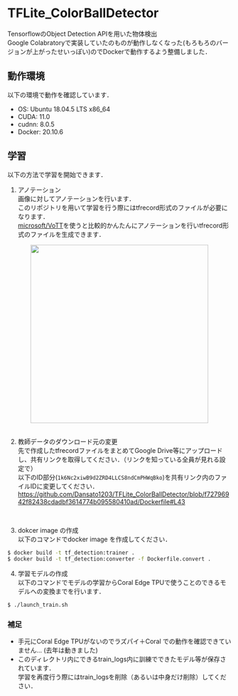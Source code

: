 # TFLite_ColorBallDetector
TensorflowのObject Detection APIを用いた物体検出  
Google Colabratoryで実装していたのものが動作しなくなった(もろもろのバージョンが上がったせいっぽい)のでDockerで動作するよう整備しました．  
  
## 動作環境
以下の環境で動作を確認しています．  
- OS: Ubuntu 18.04.5 LTS x86_64
- CUDA: 11.0
- cudnn: 8.0.5
- Docker: 20.10.6

## 学習
以下の方法で学習を開始できます．  
1. アノテーション  
画像に対してアノテーションを行います．  
このリポジトリを用いて学習を行う際にはtfrecord形式のファイルが必要になります．  
[microsoft/VoTT](https://github.com/microsoft/VoTT)を使うと比較的かんたんにアノテーションを行いtfrecord形式のファイルを生成できます．  
<div align="center">
<img src=https://user-images.githubusercontent.com/53420676/168482659-011a6fd3-ccd4-4691-a753-e6e4e18d8378.png width=400px>
</div>
</br>
  
2. 教師データのダウンロード元の変更  
先で作成したtfrecordファイルをまとめてGoogle Drive等にアップロードし、共有リンクを取得してください．（リンクを知っている全員が見れる設定で）  
以下のID部分(`1k6Nc2xiwB9d2ZRD4LLCS8ndCmPHWqBko`)を共有リンク内のファイルIDに変更してください．
https://github.com/Dansato1203/TFLite_ColorBallDetector/blob/f72796942f82438cdadbf3614774b095580410ad/Dockerfile#L43  
</br>

3. dokcer image の作成  
以下のコマンドでdocker image を作成してください．  
```bash
$ docker build -t tf_detection:trainer .
$ docker build -t tf_detection:converter -f Dockerfile.convert .
```
4. 学習モデルの作成  
以下のコマンドでモデルの学習からCoral Edge TPUで使うことのできるモデルへの変換までを行います．  
```bash
$ ./launch_train.sh
```

### 補足
- 手元にCoral Edge TPUがないのでラズパイ＋Coral での動作を確認できていません… (去年は動きました)  
- このディレクトリ内にできるtrain_logs内に訓練でできたモデル等が保存されています．  
  学習を再度行う際にはtrain_logsを削除（あるいは中身だけ削除）してください．
